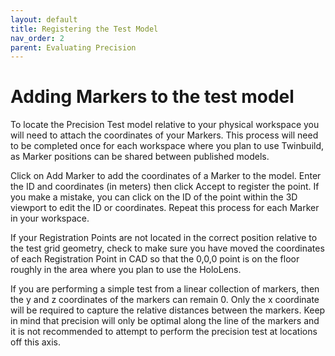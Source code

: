```yaml
---
layout: default
title: Registering the Test Model
nav_order: 2
parent: Evaluating Precision
---
```


# Adding Markers to the test model

To locate the Precision Test model relative to your physical workspace you will need to attach the coordinates of your Markers. This process will need to be completed once for each workspace where you plan to use Twinbuild, as Marker positions can be shared between published models.

Click on Add Marker to add the coordinates of a Marker to the model. Enter the ID and coordinates (in meters) then click Accept to register the point. If you make a mistake, you can click on the ID of the point within the 3D viewport to edit the ID or coordinates. Repeat this process for each Marker in your workspace.

If your Registration Points are not located in the correct position relative to the test grid geometry, check to make sure you have moved the coordinates of each Registration Point in CAD so that the 0,0,0 point is on the floor roughly in the area where you plan to use the HoloLens.

If you are performing a simple test from a linear collection of markers, then the y and z coordinates of the markers can remain 0. Only the x coordinate will be required to capture the relative distances between the markers. Keep in mind that precision will only be optimal along the line of the markers and it is not recommended to attempt to perform the precision test at locations off this axis.
